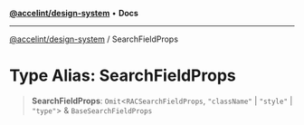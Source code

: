 [**@accelint/design-system**](../README.md) • **Docs**

***

[@accelint/design-system](../README.md) / SearchFieldProps

# Type Alias: SearchFieldProps

> **SearchFieldProps**: `Omit`\<`RACSearchFieldProps`, `"className"` \| `"style"` \| `"type"`\> & `BaseSearchFieldProps`
